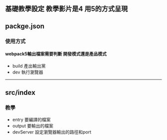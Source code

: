 ## 基礎教學設定 教學影片是4 用5的方式呈現

## packge.json

### 使用方式
#### webpack5輸出檔案需要判斷 開發模式還是產品模式
* build 產出輸出黨 
* dev 執行瀏覽器

---
## src/index

### 教學
* entry 要編譯的檔案
* output 要輸出的檔案
* devServer 設定瀏覽器輸出的路徑和port
